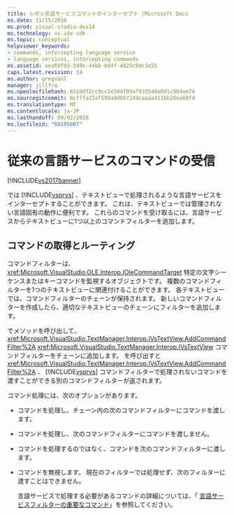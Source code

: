 ```yaml
---
title: レガシ言語サービスコマンドのインターセプト |Microsoft Docs
ms.date: 11/15/2016
ms.prod: visual-studio-dev14
ms.technology: vs-ide-sdk
ms.topic: conceptual
helpviewer_keywords:
- commands, intercepting language service
- language services, intercepting commands
ms.assetid: eea69f03-349c-44bb-bd4f-4925c0dc3e55
caps.latest.revision: 14
ms.author: gregvanl
manager: jillfra
ms.openlocfilehash: 6510df2cc9cc1e504f09af033548e0d1c9b4ae74
ms.sourcegitcommit: 6cfffa72af599a9d667249caaaa411bb28ea69fd
ms.translationtype: MT
ms.contentlocale: ja-JP
ms.lasthandoff: 09/02/2020
ms.locfileid: "68195007"
---
```

# <a name="intercepting-legacy-language-service-commands"></a>従来の言語サービスのコマンドの受信
[!INCLUDE[vs2017banner](../../includes/vs2017banner.md)]

では [!INCLUDE[vsprvs](../../includes/vsprvs-md.md)] 、テキストビューで処理されるような言語サービスをインターセプトすることができます。 これは、テキストビューでは管理されない言語固有の動作に便利です。 これらのコマンドを受け取るには、言語サービスからテキストビューに1つ以上のコマンドフィルターを追加します。  
  
## <a name="getting-and-routing-the-command"></a>コマンドの取得とルーティング  
 コマンドフィルターは、 <xref:Microsoft.VisualStudio.OLE.Interop.IOleCommandTarget> 特定の文字シーケンスまたはキーコマンドを監視するオブジェクトです。 複数のコマンドフィルターを1つのテキストビューに関連付けることができます。 各テキストビューでは、コマンドフィルターのチェーンが保持されます。 新しいコマンドフィルターを作成したら、適切なテキストビューのチェーンにフィルターを追加します。  
  
 でメソッドを呼び出して、 <xref:Microsoft.VisualStudio.TextManager.Interop.IVsTextView.AddCommandFilter%2A> <xref:Microsoft.VisualStudio.TextManager.Interop.IVsTextView> コマンドフィルターをチェーンに追加します。 を呼び出すと <xref:Microsoft.VisualStudio.TextManager.Interop.IVsTextView.AddCommandFilter%2A> 、 [!INCLUDE[vsprvs](../../includes/vsprvs-md.md)] コマンドフィルターで処理されないコマンドを渡すことができる別のコマンドフィルターが返されます。  
  
 コマンド処理には、次のオプションがあります。  
  
- コマンドを処理し、チェーン内の次のコマンドフィルターにコマンドを渡します。  
  
- コマンドを処理し、次のコマンドフィルターにコマンドを渡しません。  
  
- コマンドを処理するのではなく、コマンドを次のコマンドフィルターに渡します。  
  
- コマンドを無視します。 現在のフィルターでは処理せず、次のフィルターに渡すことはできません。  
  
  言語サービスで処理する必要があるコマンドの詳細については、「 [言語サービスフィルターの重要なコマンド](../../extensibility/internals/important-commands-for-language-service-filters.md)」を参照してください。
